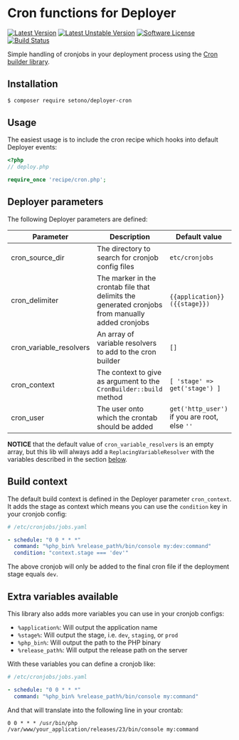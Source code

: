 # Cron functions for Deployer

[![Latest Version][ico-version]][link-packagist]
[![Latest Unstable Version][ico-unstable-version]][link-packagist]
[![Software License][ico-license]](LICENSE)
[![Build Status][ico-github-actions]][link-github-actions]

Simple handling of cronjobs in your deployment process using the [Cron builder library](https://github.com/Setono/cron-builder).

## Installation

```bash
$ composer require setono/deployer-cron
```

## Usage
The easiest usage is to include the cron recipe which hooks into default Deployer events:

```php
<?php
// deploy.php

require_once 'recipe/cron.php';
```

## Deployer parameters

The following Deployer parameters are defined:

| Parameter               | Description                                                                                      | Default value                   |
|-------------------------|--------------------------------------------------------------------------------------------------|---------------------------------|
| cron_source_dir         | The directory to search for cronjob config files                                                 | `etc/cronjobs`                                |
| cron_delimiter          | The marker in the crontab file that delimits the generated cronjobs from manually added cronjobs | `{{application}} ({{stage}})`                 |
| cron_variable_resolvers | An array of variable resolvers to add to the cron builder                                        | `[]`                                          |
| cron_context            | The context to give as argument to the `CronBuilder::build` method                               | `[ 'stage' => get('stage') ]`                 |
| cron_user               | The user onto which the crontab should be added                                                  | `get('http_user')` if you are root, else `''` |

**NOTICE** that the default value of `cron_variable_resolvers` is an empty array, but this lib will always add a
`ReplacingVariableResolver` with the variables described in the section [below](#extra-variables-available).

## Build context

The default build context is defined in the Deployer parameter `cron_context`. It adds the stage as context which means
you can use the `condition` key in your cronjob config:

```yaml
# /etc/cronjobs/jobs.yaml

- schedule: "0 0 * * *"
  command: "%php_bin% %release_path%/bin/console my:dev:command"
  condition: "context.stage === 'dev'"
```

The above cronjob will only be added to the final cron file if the deployment stage equals `dev`.

## Extra variables available

This library also adds more variables you can use in your cronjob configs:

- `%application%`: Will output the application name
- `%stage%`: Will output the stage, i.e. `dev`, `staging`, or `prod`
- `%php_bin%`: Will output the path to the PHP binary
- `%release_path%`: Will output the release path on the server

With these variables you can define a cronjob like:

```yaml
# /etc/cronjobs/jobs.yaml

- schedule: "0 0 * * *"
  command: "%php_bin% %release_path%/bin/console my:command"
```

And that will translate into the following line in your crontab:

```text
0 0 * * * /usr/bin/php /var/www/your_application/releases/23/bin/console my:command
```

[ico-version]: https://poser.pugx.org/setono/deployer-cron/v/stable
[ico-unstable-version]: https://poser.pugx.org/setono/deployer-cron/v/unstable
[ico-license]: https://poser.pugx.org/setono/deployer-cron/license
[ico-github-actions]: https://github.com/Setono/deployer-cron/workflows/build/badge.svg

[link-packagist]: https://packagist.org/packages/setono/deployer-cron
[link-github-actions]: https://github.com/Setono/deployer-cron/actions
